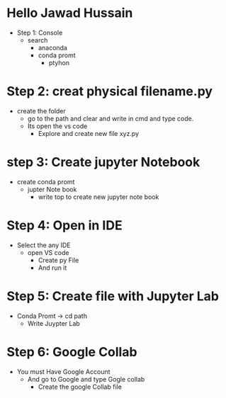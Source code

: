 # Hello Jawad Hussain 
* Step 1: Console 
    * search 
        * anaconda
        * conda promt 
            * ptyhon 

# Step 2: creat physical filename.py 
* create the folder 
    * go to the path and clear and write in cmd and type code. 
    *  Its open the vs code 
        * Explore and create new file xyz.py 
# step 3: Create jupyter Notebook 
* create conda promt 
    * jupter Note book 
        * write top to create new jupyter note book
# Step 4: Open in IDE 
 * Select the any IDE 
    * open VS code 
        * Create py File 
         * And run it 
# Step 5: Create file with Jupyter Lab 
* Conda Promt -> cd path 
    * Write Juypter Lab 
# Step 6: Google Collab 
 * You must Have Google Account 
    * And go to Google and type  Gogle collab 
        * Create the google Collab file 
        
